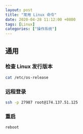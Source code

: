```yaml
---
layout: post
title: "常用 Linux 命令"
date: 2020-04-28 11:12:00 +0800
tags: [Linux]
categories: ["操作系统"]
---
```


## 通用

### 检查 Linux 发行版本

```bash
cat /etc/os-release
```

### 远程登录

```bash
ssh -p 27987 root@174.137.51.125
```

### 重启

```bash
reboot
```